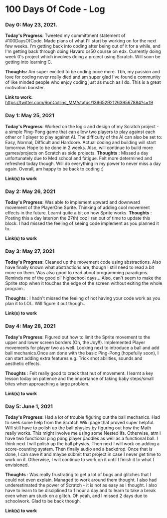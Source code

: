 # 100 Days Of Code - Log

### Day 0: May 23, 2021.

**Today's Progress**: Tweeted my committment statement of #100DaysOfCode. Made plans of what I'll start by working on for the next few weeks. I'm getting back into coding after being out of it for a while, and I'm getting back through doing Havard cs50 course on edx. Currently doing week 0's project which involves doing a project using Scratch. Will soon be getting into learning C.

**Thoughts:** Am super excited to be coding once more. Tbh, my passion and love for coding never really died and am super glad I've found a community of like minded people who enjoy coding just as much as I do. This is a great motivation booster.

**Link to work:** https://twitter.com/RonCollins_MM/status/1396529212639567884?s=19



### Day 1: May 25, 2021

**Today's Progress**: Worked on the logic and design of my Scratch project - a simple Ping-Pong game that can allow two players to play against each other or 1 player to play against AI. The difficulty of the AI can also be set to: Easy, Normal, Difficult and Hardcore. Actual coding and building will start tomorrow. Hope to be done in 2 weeks. Also, will continue to build more games/projects on Scratch as side projects.
**Thoughts** : Missed a day unfortunately due to Med school and fatigue. Felt more determined and refreshed today though. Will do everything in my power to never miss a day again. Overall, am happy to be back to coding :)

**Link(s) to work**

### Day 2: May 26, 2021

**Today's Progress**: Was able to implement upward and downward movement of the PlayerOne Sprite. Thinking of adding cool movement effects in the future. Learnt quite a bit on how Sprite works.
**Thoughts** : Posting this a day later(on the 27th) coz I ran out of time to update this block. I had missed the feeling of seeing code implement as you planned it to.

**Link(s) to work**

### Day 3: May 27, 2021

**Today's Progress**: Cleaned up the movement code using abstractions. Also have finally known what abstractions are, though I still need to read a bit more on them. Was also good to read about programming paradigms. Reminds me of the good ol' highschool days... Also, can't seem to make the Sprite stop when it touches the edge of the screen without exiting the whole program..

**Thoughts** : I hadn't missed the feeling of not having your code work as you plan it to LOL. Will figure it out though..

**Link(s) to work**

### Day 4: May 28, 2021

**Today's Progress**: Figured out how to limit the Sprite movement to the upper and lower screen borders (Oh, the Joy!!). Implemented Player movements for player two as well. Looking next to introduce a ball and add ball mechanics.Once am done with the basic Ping-Pong (hopefully soon), I can start adding extra features e.g. Trick shot abilities, sounds and aesthetic effects.

**Thoughts** : Felt really good to crack that nut of movement. I learnt a key lesson today on patience and the importance of taking baby steps/small bites when approaching a large problem.

**Link(s) to work**

### Day 5: June 1, 2021

**Today's Progress**: Had a lot of trouble figuring out the ball mechanics. Had to seek some help from the Scratch Wiki page that proved super helpful. Will still have to polish up the ball physics by figuring out how the Math really works. This might involve me using some Nested Ifs. Otherwise, atm I have two functional ping pong player paddles as well as a functional ball. I think next I will polish up the ball physics. Then next I will work on adding a score-counting system. Then finally audio and a backdrop. Once that is done, I can save it and maybe submit that project in case I never get time to work on it. Otherwise, I will continue to work on it until I finish it to what I envisioned.

**Thoughts** : Was really frustrating to get a lot of bugs and glitches that I could not even explain. Managed to work around them thought. I also had underestimated the power of Scratch - it is not as easy as I thought. I also have to learn to be disciplined to 1 hour a day and to learn to take a break even when am stuck on a glitch. Oh yeah, and I missed 2 days due to schoolwork. Glad to be back though.

**Link(s) to work**
